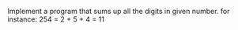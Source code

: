 Implement a program that sums up all the digits in given number.
for instance: 254 = 2 + 5 + 4 = 11
